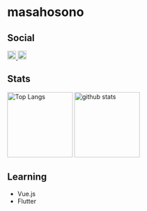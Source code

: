 # masahosono

## Social
<p align="left">
  <a href="https://github.com/masahosono">
    <img height="20" src="https://img.shields.io/github/followers/masahosono?label=follow&logo=github&style=flat" />
  </a>
  <a href="http://twitter.com/masahosono">
    <img height="20" src="https://img.shields.io/twitter/follow/masahosono?label=Twitter&logo=twitter&style=flat" />
  </a>
<!-- 	<a href="http://qiita.com/masahosono">
    <img height="20" src="https://qiita-badge.apiapi.app/s/masahosono/followers.svg" />
  </a> -->
</p>

## Stats

<p align="left"> 
  <img alt="Top Langs" height="150px" src="https://github-readme-stats.vercel.app/api/top-langs/?username=masahosono&layout=compact&show_icons=true&theme=onedark" />
  <img alt="github stats" height="150px" src="https://github-readme-stats.vercel.app/api?username=masahosono&theme=onedark&show_icons=ture" />
</p>

## Learning
- Vue.js
- Flutter
